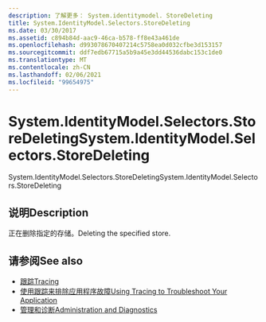 ```yaml
---
description: 了解更多： System.identitymodel. StoreDeleting
title: System.IdentityModel.Selectors.StoreDeleting
ms.date: 03/30/2017
ms.assetid: c894b84d-aac9-46ca-b578-ff8e43a461de
ms.openlocfilehash: d993078670407214c5758ea0d032cfbe3d153157
ms.sourcegitcommit: ddf7edb67715a5b9a45e3dd44536dabc153c1de0
ms.translationtype: MT
ms.contentlocale: zh-CN
ms.lasthandoff: 02/06/2021
ms.locfileid: "99654975"
---
```

# <a name="systemidentitymodelselectorsstoredeleting"></a><span data-ttu-id="6afb8-103">System.IdentityModel.Selectors.StoreDeleting</span><span class="sxs-lookup"><span data-stu-id="6afb8-103">System.IdentityModel.Selectors.StoreDeleting</span></span>

<span data-ttu-id="6afb8-104">System.IdentityModel.Selectors.StoreDeleting</span><span class="sxs-lookup"><span data-stu-id="6afb8-104">System.IdentityModel.Selectors.StoreDeleting</span></span>  
  
## <a name="description"></a><span data-ttu-id="6afb8-105">说明</span><span class="sxs-lookup"><span data-stu-id="6afb8-105">Description</span></span>  

 <span data-ttu-id="6afb8-106">正在删除指定的存储。</span><span class="sxs-lookup"><span data-stu-id="6afb8-106">Deleting the specified store.</span></span>  
  
## <a name="see-also"></a><span data-ttu-id="6afb8-107">请参阅</span><span class="sxs-lookup"><span data-stu-id="6afb8-107">See also</span></span>

- [<span data-ttu-id="6afb8-108">跟踪</span><span class="sxs-lookup"><span data-stu-id="6afb8-108">Tracing</span></span>](index.md)
- [<span data-ttu-id="6afb8-109">使用跟踪来排除应用程序故障</span><span class="sxs-lookup"><span data-stu-id="6afb8-109">Using Tracing to Troubleshoot Your Application</span></span>](using-tracing-to-troubleshoot-your-application.md)
- [<span data-ttu-id="6afb8-110">管理和诊断</span><span class="sxs-lookup"><span data-stu-id="6afb8-110">Administration and Diagnostics</span></span>](../index.md)
